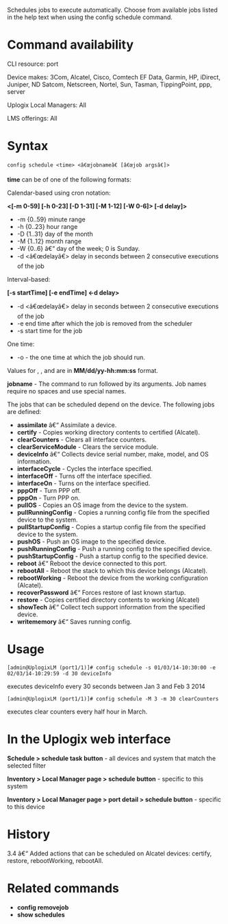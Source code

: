 <!-- 5.4 -->

Schedules jobs to execute automatically. Choose from available jobs listed in the help text when using the config schedule command.

# Command availability 

CLI resource: port

Device makes: 3Com, Alcatel, Cisco, Comtech EF Data, Garmin, HP, iDirect, Juniper, ND Satcom, Netscreen, Nortel, Sun, Tasman, TippingPoint, ppp, server

Uplogix Local Managers: All

LMS offerings: All

# Syntax 

```
config schedule <time> <â€œjobnameâ€ [â€œjob argsâ€]>
```

**time** can be of one of the following formats:

Calendar-based using cron notation:

**<[-m 0-59] [-h 0-23] [-D 1-31] [-M 1-12] [-W 0-6]> [-d delay]>**
- -m {0..59} minute range
- -h {0..23} hour range
- -D {1..31} day of the month
- -M {1..12} month range
- -W {0..6} â€“ day of the week; 0 is Sunday.
- -d <â€œdelayâ€> delay in seconds between 2 consecutive executions of the job


Interval-based: 

**[-s startTime] [-e endTime] <-d delay>**
- -d <â€œdelayâ€> delay in seconds between 2 consecutive executions of the job
- -e <end time> end time after which the job is removed from the scheduler
- -s <start time> start time for the job

One time: 

- -o <one time> - the one time at which the job should run. 

Values for **<start time>**, **<end time>**, and **<one time>** are in **MM/dd/yy-hh:mm:ss** format.

**jobname** - The command to run followed by its arguments. Job names require no spaces and use special names.

The jobs that can be scheduled depend on the device. The following jobs are defined:

-   **assimilate** â€“ Assimilate a device. 
- 	**certify** - Copies working directory contents to certified (Alcatel).
- 	**clearCounters** - Clears all interface counters.
- 	**clearServiceModule** - Clears the service module.
- 	**deviceInfo** â€“ Collects device serial number, make, model, and OS information.
- 	**interfaceCycle** - Cycles the interface specified.
- 	**interfaceOff** - Turns off the interface specified.
- 	**interfaceOn** - Turns on the interface specified.
- 	**pppOff** - Turn PPP off.
- 	**pppOn** - Turn PPP on.
- 	**pullOS** - Copies an OS image from the device to the system.
- 	**pullRunningConfig** - Copies a running config file from the specified device to the system.
- 	**pullStartupConfig** - Copies a startup config file from the specified device to the system.
- 	**pushOS** - Push an OS image to the specified device.
- 	**pushRunningConfig** - Push a running config to the specified device.
- 	**pushStartupConfig** - Push a startup config to the specified device.
- 	**reboot** â€“ Reboot the device connected to this port. 
- 	**rebootAll** - Reboot the stack to which this device belongs (Alcatel).
- 	**rebootWorking** - Reboot the device from the working configuration (Alcatel).
- 	**recoverPassword** â€“ Forces restore of last known startup.
- 	**restore** - Copies certified directory contents to working (Alcatel)
- 	**showTech** â€“ Collect tech support information from the specified device.
- 	**writememory** â€“ Saves running config. 

# Usage 

```
[admin@UplogixLM (port1/1)]# config schedule -s 01/03/14-10:30:00 -e 02/03/14-10:29:59 -d 30 deviceInfo
```

executes deviceInfo every 30 seconds between Jan 3 and Feb 3 2014 

```
[admin@UplogixLM (port1/1)]# config schedule -M 3 -m 30 clearCounters
```

executes clear counters every half hour in March.

# In the Uplogix web interface

**Schedule > schedule task button** - all devices and system that match the selected filter

**Inventory > Local Manager page > schedule button** - specific to this system

**Inventory > Local Manager page > port detail > schedule button** - specific to this device

# History 

3.4 â€“ Added actions that can be scheduled on Alcatel devices: certify, restore, rebootWorking, rebootAll.

# Related commands 

- **config removejob**
- **show schedules**
